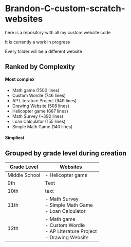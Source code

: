 # Brandon-C-custom-scratch-websites
here is a repository with all my custom website code

It is currently a work in progress

Every folder will be a different website

## Ranked by Complexity
#### Most complex
- Math game (1500 lines)
- Custom Wordle (746 lines)
- AP Literature Project (949 lines)
- Drawing Website (508 lines)
- Helicopter game (687 lines)
- Math Survey (~390 lines)
- Loan Calculator (155 lines)
- Simple Math Game (140 lines)
#### Simpliest

## Grouped by grade level during creation
| Grade Level      | Websites |
| ----------- | ----------- |
| Middle School | - Helicopter game |
| 9th | Text        |
| 10th | text |
| 11th | - Math Survey <br> - Simple Math Game <br> - Loan Calculator |
| 12th | - Math game <br> - Custom Wordle <br> - AP Literature Project <br> - Drawing Website |
